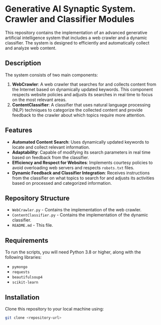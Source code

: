 # Generative AI Synaptic System. Crawler and Classifier Modules

This repository contains the implementation of an advanced generative artificial intelligence system that includes a web crawler and a dynamic classifier. The system is designed to efficiently and automatically collect and analyze web content.

## Description

The system consists of two main components:
1. **WebCrawler**: A web crawler that searches for and collects content from the Internet based on dynamically updated keywords. This component respects website policies and adjusts its searches in real time to focus on the most relevant areas.
2. **ContentClassifier**: A classifier that uses natural language processing (NLP) techniques to categorize the collected content and provide feedback to the crawler about which topics require more attention.

## Features

- **Automated Content Search**: Uses dynamically updated keywords to locate and collect relevant information.
- **Adaptability**: Capable of modifying its search parameters in real time based on feedback from the classifier.
- **Efficiency and Respect for Websites**: Implements courtesy policies to avoid overloading web servers and respects `robots.txt` files.
- **Dynamic Feedback and Classifier Integration**: Receives instructions from the classifier on what topics to search for and adjusts its activities based on processed and categorized information.

## Repository Structure

- `WebCrawler.py` - Contains the implementation of the web crawler.
- `ContentClassifier.py` - Contains the implementation of the dynamic classifier.
- `README.md` - This file.

## Requirements

To run the scripts, you will need Python 3.8 or higher, along with the following libraries:
- `pymongo`
- `requests`
- `beautifulsoup4`
- `scikit-learn`

## Installation

Clone this repository to your local machine using:
```bash
git clone <repository-url>
